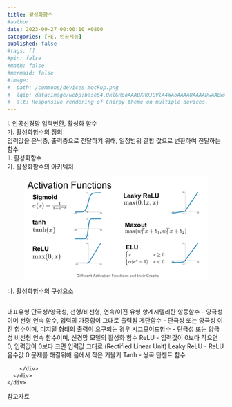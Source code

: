 ```yaml
---
title: 활성화함수
#author: 
date: 2023-09-27 00:00:10 +0800
categories: [PE, 인공지능]
published: false
#tags: []
#pin: false
#math: false
#mermaid: false
#image:
#  path: /commons/devices-mockup.png
#  lqip: data:image/webp;base64,UklGRpoAAABXRUJQVlA4WAoAAAAQAAAADwAABwAAQUxQSDIAAAARL0AmbZurmr57yyIiqE8oiG0bejIYEQTgqiDA9vqnsUSI6H+oAERp2HZ65qP/VIAWAFZQOCBCAAAA8AEAnQEqEAAIAAVAfCWkAALp8sF8rgRgAP7o9FDvMCkMde9PK7euH5M1m6VWoDXf2FkP3BqV0ZYbO6NA/VFIAAAA
#  alt: Responsive rendering of Chirpy theme on multiple devices.
---
```


<div class="post-wrap">
  <div class="para">
    <div class="para-title">
      I. 인공신경망 입력변환, 활성화 함수
    </div>
    <div class="para-cntnt">
      <div class="para">
        <div class="para-title">
          가. 활성화함수의 정의
        </div>
        <div class="para-cntnt">
            입력값을 은닉층, 출력층으로 전달하기 위해, 일정범위 결합 값으로 변환하여 전달하는 함수
        </div>
      </div>
    </div>
  </div>
  
  <div class="para">
    <div class="para-title">
      II. 활성화함수
    </div>
    <div class="para-cntnt">
      <div class="para">
        <div class="para-title">
          가. 활성화함수의 아키텍처
        </div>
        <div class="para-cntnt">
          <figure class="post-figure">
            <img src="/assets/img/posts/활성화함수.png" alt="활성화함수">
<!--            <figcaption>Source: Unveiling the Metaverse: Exploring Emerging Trends, Multifaceted Perspectives, and Future Challenges</figcaption>-->
          </figure>
        </div>
      </div>
      <div class="para">
        <div class="para-title">
          나. 활성화함수의 구성요소
        </div>
        <div class="para-cntnt">
          <table class="post-table">
          </table>
          대표유형
  단극성/양극성, 선형/비선형, 연속/이진
유형 항계시렐리탄
  항등함수 - 양극성이며 선형 연속 함수, 입력의 가중합이 그대로 출력됨
  계단함수 - 단극성 또는 양극성 이진 함수이며, 디지털 형태의 출력이 요구되는 경우
  시그모이드함수 - 단극성 또는 양극성 비선형 연속 함수이며, 신경망 모델의 활성화 함수
  ReLU - 입력값이 0보다 작으면 0, 입력값이 0보다 크면 입력값 그대로 (Rectified Linear Unit)
  Leaky ReLU - ReLU 음수값 0 문제를 해결위해 음에서 작은 기울기
  Tanh - 쌍곡 탄젠트 함수

        </div>
      </div>
    </div>
  </div>

  <div class="refr-wrap">
    <div class="refr-title">
        참고자료
    </div>
    <ol class="refr-list">
    <!--    <li>(나현식, 최대선) <a target="_blank" href="https://scienceon.kisti.re.kr/commons/util/originalView.do?cn=JAKO202225948430499&oCn=JAKO202225948430499&dbt=JAKO&journal=NJOU00291864">메타버스 보안 위협 요소 및 대응 방안 검토</a></li>-->
    <!--    <li>(M. Uddin, S. Manickam, H. Ullah, M. Obaidat and A. Dandoush) <a target="_blank" href="https://ieeexplore.ieee.org/abstract/document/10138386">Unveiling the Metaverse: Exploring Emerging Trends, Multifaceted Perspectives, and Future Challenges</a></li>-->
    </ol>
  </div>
</div>
